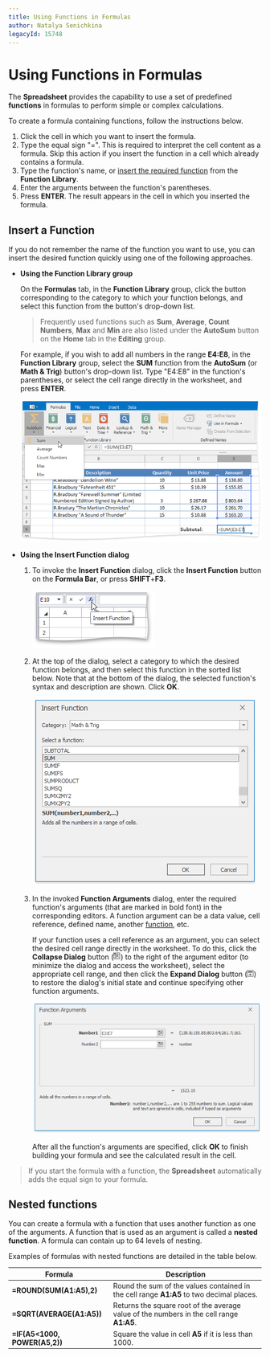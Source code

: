 ```yaml
---
title: Using Functions in Formulas
author: Natalya Senichkina
legacyId: 15748
---
```

# Using Functions in Formulas
The **Spreadsheet** provides the capability to use a set of predefined **functions** in formulas to perform simple or complex calculations.

To create a formula containing functions, follow the instructions below.
1. Click the cell in which you want to insert the formula.
2. Type the equal sign "=". This is required to interpret the cell content as a formula. Skip this action if you insert the function in a cell which already contains a formula.
3. Type the function's name, or [insert the required function](#insertfunction) from the **Function Library**.
4. Enter the arguments between the function's parentheses.
5. Press **ENTER**. The result appears in the cell in which you inserted the formula.

## <a name="insertfunction"/>Insert a Function
If you do not remember the name of the function you want to use, you can insert the desired function quickly using one of the following approaches.
* **Using the Function Library group**
	
	On the **Formulas** tab, in the **Function Library** group, click the button corresponding to the category to which your function belongs, and select this function from the button's drop-down list.
	
	> Frequently used functions such as **Sum**, **Average**, **Count Numbers**, **Max** and **Min** are also listed under the **AutoSum** button on the **Home** tab in the **Editing** group.
	
	For example, if you wish to add all numbers in the range **E4:E8**, in the **Function Library** group, select the **SUM** function from the **AutoSum** (or **Math &amp; Trig**) button's drop-down list. Type "E4:E8" in the function's parentheses, or select the cell range directly in the worksheet, and press **ENTER**.
	
	![Spreadsheet_AutoSumExample](../../../images/img25719.png)
* **Using the **Insert Function** dialog**
	1. To invoke the **Insert Function** dialog, click the **Insert Function** button on the **Formula Bar**, or press **SHIFT**+**F3**.
		
		![Spreadsheet_InsertFunctionButton](../../../images/img25714.png)
	2. At the top of the dialog, select a category to which the desired function belongs, and then select this function in the sorted list below. Note that at the bottom of the dialog, the selected function's syntax and description are shown. Click **OK**.
		
		![Spreadsheet_InsertFunctionDialog](../../../images/img25715.png)
	3. In the invoked **Function Arguments** dialog, enter the required function's arguments (that are marked in bold font) in the corresponding editors. A function argument can be a data value, cell reference, defined name, another [function](#nestedfunction), etc.
		
		If your function uses a cell reference as an argument, you can select the desired cell range directly in the worksheet. To do this, click the **Collapse Dialog** button (![SpreadsheetControl_FunctionArgumentsDialog_CollapseDialogButton](../../../images/img23559.png)) to the right of the argument editor (to minimize the dialog and access the worksheet), select the appropriate cell range, and then click the **Expand Dialog** button (![SpreadsheetControl_FunctionArgumentsDialog_ExpandDialogButton](../../../images/img23560.png)) to restore the dialog's initial state and continue specifying other function arguments.
		
		![Spreadsheet_FunctionArgumentsDialog](../../../images/img25720.png)
		
		After all the function's arguments are specified, click **OK** to finish building your formula and see the calculated result in the cell.

> If you start the formula with a function, the **Spreadsheet** automatically adds the equal sign to your formula.

## <a name="nestedfunction"/>Nested functions
You can create a formula with a function that uses another function as one of the arguments. A function that is used as an argument is called a **nested function**. A formula can contain up to 64 levels of nesting.

Examples of formulas with nested functions are detailed in the table below.

| Formula | Description |
|---|---|
| **=ROUND(SUM(A1:A5),2)** | Round the sum of the values contained in the cell range **A1:A5** to two decimal places. |
| **=SQRT(AVERAGE(A1:A5))** | Returns the square root of the average value of the numbers in the cell range **A1:A5**. |
| **=IF(A5&lt;1000, POWER(A5,2))** | Square the value in cell **A5** if it is less than 1000. |